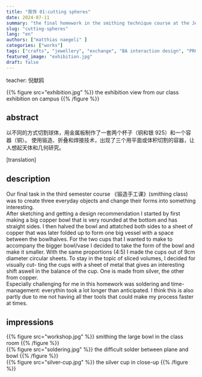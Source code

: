 ```yaml
---
title: "首饰 01:cutting spheres"
date: 2024-07-11
summary: "the final homework in the smithing technique course at the Jewellery Design Department of China Academy of Art, Hangzhou, PRC"
slug: "cutting-spheres"
lang: "en"
authors: ["matthias naegeli" ]
categories: ["works"]
tags: ["crafts", "jewellery", "exchange", "BA interaction design", "PRC" ]
featured_image: "exhibition.jpg"
draft: false
---
```


teacher:  倪献鸥

{{% figure src="exhibition.jpg" %}} the exhibition view from our class exhibition on campus {{% /figure %}}  

## abstract  
以不同的方式切割球体，用金属板制作了一套两个杯子（铜和银 925）和一个容器（铜）。
使用锻造、折叠和焊接技术，出现了三个用平面或体积切割的容器，让人想起天体和几何研究。  
  
[translation]

## description  
Our final task in the third semester course 《锻造手工课》(smithing class) was to create three everyday objects and change their forms into something interesting.  
After sketching and getting a design recommendation I started by first making a big copper bowl that is very rounded at the bottom and has straight sides. I then halved the bowl and attatched both sides to a sheet of copper that was later folded up to form one big vessel with a space between the bowlhalves.
For the two cups that I wanted to make to accompany the bigger bowl/vase I decided to take the form of the bowl and make it smaller. With the same proportions (4:5) I made the cups out of 9cm diameter circular sheets. To stay in the topic of sliced volumes, I decided for visually cut- ting the cups with a sheet of metal that gives an interesting shift aswell in the balance of the cup. One is made from silver, the other from copper.  
Especially challenging for me in this homework was soldering and time-management: everythin took a lot longer than anticipated. I think this is also partly due to me not having all ther tools that could make my process faster at times.  
  


## impressions  
{{% figure src="workshop.jpg" %}} smithing the large bowl in the class room {{% /figure %}}  
{{% figure src="soldering.jpg" %}} the difficult solder between plane and bowl {{% /figure %}}  
{{% figure src="silver-cup.jpg" %}} the silver cup in close-up {{% /figure %}}   
 

